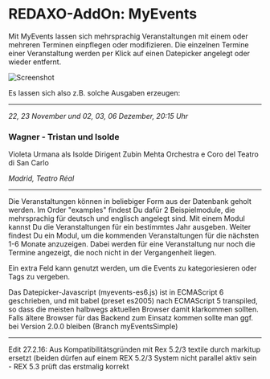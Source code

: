 REDAXO-AddOn: MyEvents
=======================

Mit MyEvents lassen sich mehrsprachig Veranstaltungen mit einem oder mehreren Terminen einpflegen oder modifizieren.
Die einzelnen Termine einer Veranstaltung werden per Klick auf einen Datepicker angelegt oder wieder entfernt.

![Screenshot](https://cloud.githubusercontent.com/assets/15124946/16166431/7f754cc0-34eb-11e6-9779-ff78598d0796.png)

Es lassen sich also z.B. solche Ausgaben erzeugen:

----------------------------------------------------

*22, 23 November und 02, 03, 06 Dezember, 20:15 Uhr*

### Wagner - Tristan und Isolde ###

Violeta Urmana als Isolde
Dirigent Zubin Mehta
Orchestra e Coro del Teatro di San Carlo

*Madrid, Teatro Réal*

----------------------------------------------------


Die Veranstaltungen können in beliebiger Form aus der Datenbank geholt werden.
Im Order &quot;examples&quot; findest Du dafür 2 Beispielmodule, die mehrsprachig für deutsch und englisch angelegt sind.
Mit einem Modul kannst Du die Veranstaltungen für ein bestimmtes  Jahr ausgeben.
Weiter findest Du ein Modul, um die kommenden Veranstaltungen für die nächsten 1-6 Monate anzuzeigen.
Dabei werden für eine Veranstaltung nur noch die Termine angezeigt, die noch nicht in der Vergangenheit liegen.

Ein extra Feld kann genutzt werden, um die Events zu kategoriesieren oder Tags zu vergeben.

Das Datepicker-Javascript  (myevents-es6.js) ist in ECMAScript 6 geschrieben, und mit babel (preset es2005) nach ECMAScript 5 transpiled, so dass die meisten halbwegs aktuellen Browser damit klarkommen sollten.
Falls ältere Browser für das Backend zum Einsatz kommen sollte man ggf. bei Version 2.0.0 bleiben (Branch myEventsSimple)

----------------------------------------------------
Edit 27.2.16: Aus Kompatibilitätsgründen mit Rex 5.2/3 textile durch markitup ersetzt (beiden dürfen auf einem REX 5.2/3 System nicht parallel aktiv sein - REX 5.3 prüft das erstmalig korrekt 
